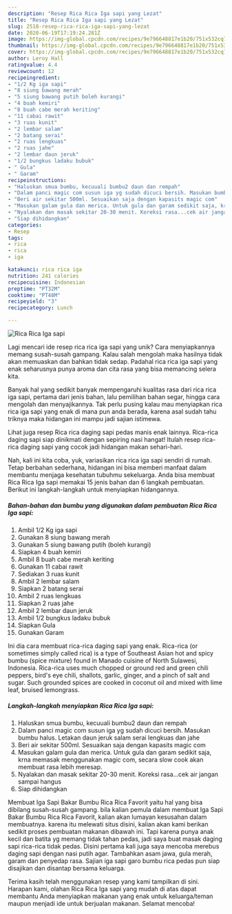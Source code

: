 ```yaml
---
description: "Resep Rica Rica Iga sapi yang Lezat"
title: "Resep Rica Rica Iga sapi yang Lezat"
slug: 2518-resep-rica-rica-iga-sapi-yang-lezat
date: 2020-06-19T17:19:24.281Z
image: https://img-global.cpcdn.com/recipes/9e796648817e1b20/751x532cq70/rica-rica-iga-sapi-foto-resep-utama.jpg
thumbnail: https://img-global.cpcdn.com/recipes/9e796648817e1b20/751x532cq70/rica-rica-iga-sapi-foto-resep-utama.jpg
cover: https://img-global.cpcdn.com/recipes/9e796648817e1b20/751x532cq70/rica-rica-iga-sapi-foto-resep-utama.jpg
author: Leroy Hall
ratingvalue: 4.4
reviewcount: 12
recipeingredient:
- "1/2 Kg iga sapi"
- "8 siung bawang merah"
- "5 siung bawang putih boleh kurangi"
- "4 buah kemiri"
- "8 buah cabe merah keriting"
- "11 cabai rawit"
- "3 ruas kunit"
- "2 lembar salam"
- "2 batang serai"
- "2 ruas lengkuas"
- "2 ruas jahe"
- "2 lembar daun jeruk"
- "1/2 bungkus ladaku bubuk"
- " Gula"
- " Garam"
recipeinstructions:
- "Haluskan smua bumbu, kecuuali bumbu2 daun dan rempah"
- "Dalam panci magic com susun iga yg sudah dicuci bersih. Masukan bumbu halus. Letakan daun jeruk salam serai lengkuas dan jahe"
- "Beri air sekitar 500ml. Sesuaikan saja dengan kapasits magic com"
- "Masukan galam gula dan merica. Untuk gula dan garam sedikit saja, krna memasak menggunakan magic com, secara slow cook akan membuat rasa lebih meresap."
- "Nyalakan dan masak sekitar 20-30 menit. Koreksi rasa...cek air jangan sampai hangus"
- "Siap dihidangkan"
categories:
- Resep
tags:
- rica
- rica
- iga

katakunci: rica rica iga 
nutrition: 241 calories
recipecuisine: Indonesian
preptime: "PT32M"
cooktime: "PT48M"
recipeyield: "3"
recipecategory: Lunch

---
```



![Rica Rica Iga sapi](https://img-global.cpcdn.com/recipes/9e796648817e1b20/751x532cq70/rica-rica-iga-sapi-foto-resep-utama.jpg)

Lagi mencari ide resep rica rica iga sapi yang unik? Cara menyiapkannya memang susah-susah gampang. Kalau salah mengolah maka hasilnya tidak akan memuaskan dan bahkan tidak sedap. Padahal rica rica iga sapi yang enak seharusnya punya aroma dan cita rasa yang bisa memancing selera kita.

Banyak hal yang sedikit banyak mempengaruhi kualitas rasa dari rica rica iga sapi, pertama dari jenis bahan, lalu pemilihan bahan segar, hingga cara mengolah dan menyajikannya. Tak perlu pusing kalau mau menyiapkan rica rica iga sapi yang enak di mana pun anda berada, karena asal sudah tahu triknya maka hidangan ini mampu jadi sajian istimewa.

Lihat juga resep Rica rica daging sapi pedas manis enak lainnya. Rica-rica daging sapi siap dinikmati dengan sepiring nasi hangat! Itulah resep rica-rica daging sapi yang cocok jadi hidangan makan sehari-hari.


Nah, kali ini kita coba, yuk, variasikan rica rica iga sapi sendiri di rumah. Tetap berbahan sederhana, hidangan ini bisa memberi manfaat dalam membantu menjaga kesehatan tubuhmu sekeluarga. Anda bisa membuat Rica Rica Iga sapi memakai 15 jenis bahan dan 6 langkah pembuatan. Berikut ini langkah-langkah untuk menyiapkan hidangannya.

<!--inarticleads1-->

##### Bahan-bahan dan bumbu yang digunakan dalam pembuatan Rica Rica Iga sapi:

1. Ambil 1/2 Kg iga sapi
1. Gunakan 8 siung bawang merah
1. Gunakan 5 siung bawang putih (boleh kurangi)
1. Siapkan 4 buah kemiri
1. Ambil 8 buah cabe merah keriting
1. Gunakan 11 cabai rawit
1. Sediakan 3 ruas kunit
1. Ambil 2 lembar salam
1. Siapkan 2 batang serai
1. Ambil 2 ruas lengkuas
1. Siapkan 2 ruas jahe
1. Ambil 2 lembar daun jeruk
1. Ambil 1/2 bungkus ladaku bubuk
1. Siapkan  Gula
1. Gunakan  Garam


Ini dia cara membuat rica-rica daging sapi yang enak. Rica-rica (or sometimes simply called rica) is a type of Southeast Asian hot and spicy bumbu (spice mixture) found in Manado cuisine of North Sulawesi, Indonesia. Rica-rica uses much chopped or ground red and green chili peppers, bird&#39;s eye chili, shallots, garlic, ginger, and a pinch of salt and sugar. Such grounded spices are cooked in coconut oil and mixed with lime leaf, bruised lemongrass. 

<!--inarticleads2-->

##### Langkah-langkah menyiapkan Rica Rica Iga sapi:

1. Haluskan smua bumbu, kecuuali bumbu2 daun dan rempah
1. Dalam panci magic com susun iga yg sudah dicuci bersih. Masukan bumbu halus. Letakan daun jeruk salam serai lengkuas dan jahe
1. Beri air sekitar 500ml. Sesuaikan saja dengan kapasits magic com
1. Masukan galam gula dan merica. Untuk gula dan garam sedikit saja, krna memasak menggunakan magic com, secara slow cook akan membuat rasa lebih meresap.
1. Nyalakan dan masak sekitar 20-30 menit. Koreksi rasa...cek air jangan sampai hangus
1. Siap dihidangkan


Membuat Iga Sapi Bakar Bumbu Rica Rica Favorit yaitu hal yang bisa dibilang susah-susah gampang. bila kalian pemula dalam membuat Iga Sapi Bakar Bumbu Rica Rica Favorit, kalian akan lumayan kesusahan dalam membuatnya. karena itu melewati situs disini, kalian akan kami berikan sedikit proses pembuatan makanan dibawah ini. Tapi karena punya anak kecil dan batita yg memang tidak tahan pedas, jadi saya buat masak daging sapi rica-rica tidak pedas. Disini pertama kali juga saya mencoba merebus daging sapi dengan nasi putih agar. Tambahkan asam jawa, gula merah, garam dan penyedap rasa. Sajian iga sapi garo bumbu rica pedas pun siap disajikan dan disantap bersama keluarga. 

Terima kasih telah menggunakan resep yang kami tampilkan di sini. Harapan kami, olahan Rica Rica Iga sapi yang mudah di atas dapat membantu Anda menyiapkan makanan yang enak untuk keluarga/teman maupun menjadi ide untuk berjualan makanan. Selamat mencoba!
